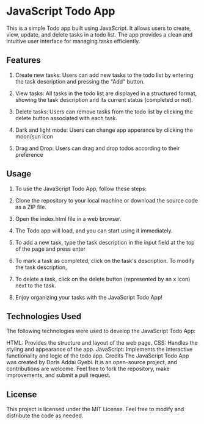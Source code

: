 # JavaScript Todo App
This is a simple Todo app built using JavaScript. It allows users to create, view, update, and delete tasks in a todo list. The app provides a clean and intuitive user interface for managing tasks efficiently.

## Features
1. Create new tasks: Users can add new tasks to the todo list by entering the task description and pressing the "Add" button.

1. View tasks: All tasks in the todo list are displayed in a structured format, showing the task description and its current status (completed or not).

1. Delete tasks: Users can remove tasks from the todo list by clicking the delete button associated with each task.

1. Dark and light mode: Users can change app apperance by clicking the moon/sun icon

1. Drag and Drop: Users can drag and drop todos according to their preference

## Usage
1. To use the JavaScript Todo App, follow these steps:

1. Clone the repository to your local machine or download the source code as a ZIP file.

1. Open the index.html file in a web browser.

1. The Todo app will load, and you can start using it immediately.

1. To add a new task, type the task description in the input field at the top of the page and press enter

1. To mark a task as completed, click on the task's description. To modify the task description, 

1. To delete a task, click on the delete button (represented by an x icon) next to the task.

1. Enjoy organizing your tasks with the JavaScript Todo App!

## Technologies Used
The following technologies were used to develop the JavaScript Todo App:

HTML: Provides the structure and layout of the web page.
CSS: Handles the styling and appearance of the app.
JavaScript: Implements the interactive functionality and logic of the todo app.
Credits
The JavaScript Todo App was created by Doris Addai Gyebi. It is an open-source project, and contributions are welcome. Feel free to fork the repository, make improvements, and submit a pull request.

## License
This project is licensed under the MIT License. Feel free to modify and distribute the code as needed.

